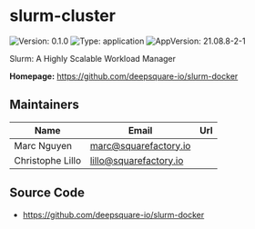 # slurm-cluster

![Version: 0.1.0](https://img.shields.io/badge/Version-0.1.0-informational?style=flat-square) ![Type: application](https://img.shields.io/badge/Type-application-informational?style=flat-square) ![AppVersion: 21.08.8-2-1](https://img.shields.io/badge/AppVersion-21.08.8--2--1-informational?style=flat-square)

Slurm: A Highly Scalable Workload Manager

**Homepage:** <https://github.com/deepsquare-io/slurm-docker>

## Maintainers

| Name             | Email                    | Url |
| ---------------- | ------------------------ | --- |
| Marc Nguyen      | <marc@squarefactory.io>  |     |
| Christophe Lillo | <lillo@squarefactory.io> |     |

## Source Code

- <https://github.com/deepsquare-io/slurm-docker>
